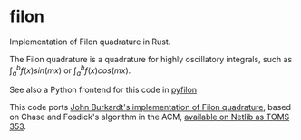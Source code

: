 # filon
Implementation of Filon quadrature in Rust.

The Filon quadrature is a quadrature for highly oscillatory
integrals, such as $\int_a^b f(x) sin(mx)$ or $\int_a^b f(x) cos(mx)$.

See also a Python frontend for this code in [pyfilon](https://github.com/alexhroom/pyfilon)


This code ports [John Burkardt's implementation of Filon quadrature](https://people.math.sc.edu/Burkardt/cpp_src/filon/filon.html),
based on Chase and Fosdick's algorithm in the ACM, [available on Netlib as TOMS 353](https://netlib.org/toms/index.html).
